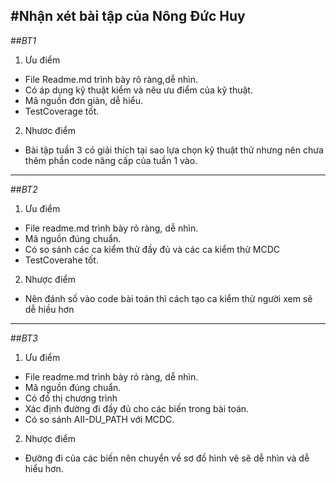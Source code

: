 #Nhận xét bài tập của Nông Đức Huy
----
##*BT1*

1. Ưu điểm

- File Readme.md trình bày rõ ràng,dễ nhìn.
- Có áp dụng kỹ thuật kiểm và nêu ưu điểm của kỹ thuật.
- Mã nguồn đơn giản, dễ hiểu.
- TestCoverage tốt.

2. Nhươc điểm

- Bài tập tuần 3 có giải thích tại sao lựa chọn kỹ thuật thử nhưng nên chưa thêm phần code nâng cấp của tuần 1 vào.

----
##*BT2*

1. Ưu điểm

- File readme.md trình bày rỏ ràng, dễ nhìn.
- Mã nguồn đúng chuẩn.
- Có so sánh các ca kiểm thử đầy đủ và các ca kiểm thử MCDC
- TestCoverahe tốt.

2. Nhược điểm

- Nên đánh số vào code bài toán thì cách tạo ca kiểm thử người xem sẽ dễ hiều hơn

----
##*BT3*

1. Ưu điểm

- File readme.md trình bày rỏ ràng, dễ nhìn.
- Mã nguồn đúng chuẩn.
- Có đồ thị chương trình
- Xác định đường đi đầy đủ cho các biến trong bài toán.
- Có so sánh AII-DU_PATH  với  MCDC.

2. Nhược điểm

- Đường đi của các biến nên chuyển về sơ đồ hình vẽ sẽ dễ nhìn và dễ hiểu hơn.
